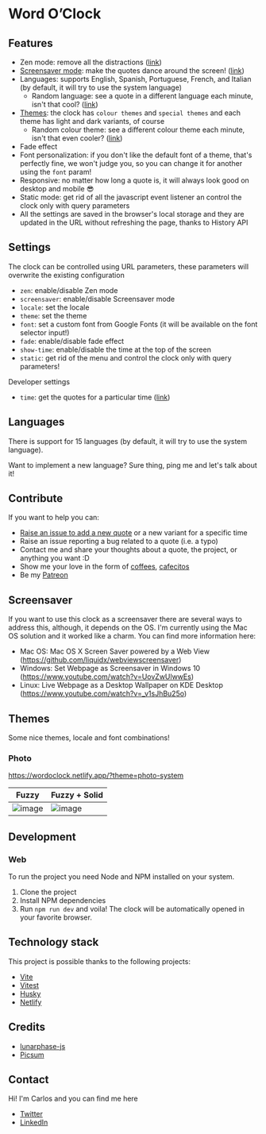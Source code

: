 # Word O’Clock



## Features

- Zen mode: remove all the distractions ([link](https://wordoclock.netlify.app/?zen=true))
- [Screensaver mode](#screensaver): make the quotes dance around the screen! ([link](https://wordoclock.netlify.app/?screensaver=true))
- Languages: supports English, Spanish, Portuguese, French, and Italian (by default, it will try to use the system language)
  - Random language: see a quote in a different language each minute, isn't that cool? ([link]([https://wordoclock.netlify.app/?locale=random](https://wordoclock.netlify.app/?random-locale=true)))
- [Themes](#themes): the clock has `colour themes` and `special themes` and each theme has light and dark variants, of course
  - Random colour theme: see a different colour theme each minute, isn't that even cooler? ([link](https://wordoclock.netlify.app/?theme=color-system))
- Fade effect
- Font personalization: if you don't like the default font of a theme, that's perfectly fine, we won't judge you, so you can change it for another using the `font` param!
- Responsive: no matter how long a quote is, it will always look good on desktop and mobile 😎
- Static mode: get rid of all the javascript event listener an control the clock only with query parameters
- All the settings are saved in the browser's local storage and they are updated in the URL without refreshing the page, thanks to History API

## Settings

The clock can be controlled using URL parameters, these parameters will overwrite the existing configuration

- `zen`: enable/disable Zen mode
- `screensaver`: enable/disable Screensaver mode
- `locale`: set the locale
- `theme`: set the theme
- `font`: set a custom font from Google Fonts (it will be available on the font selector input!)
- `fade`: enable/disable fade effect
- `show-time`: enable/disable the time at the top of the screen
- `static`: get rid of the menu and control the clock only with query parameters!

Developer settings

- `time`: get the quotes for a particular time ([link](https://wordoclock.netlify.app/?time=12:30))

## Languages

There is support for 15 languages (by default, it will try to use the system language).

Want to implement a new language? Sure thing, ping me and let's talk about it!

## Contribute

If you want to help you can:

- [Raise an issue to add a new quote](https://github.com/cdmoro/wordoclock/issues/new?template=add-quote.yml&labels=add-quote&title=%5B23%3A28%5D%5Ben%5D+Add+quote) or a new variant for a specific time
- Raise an issue reporting a bug related to a quote (i.e. a typo)
- Contact me and share your thoughts about a quote, the project, or anything you want :D
- Show me your love in the form of [coffees](https://buymeacoffee.com/cdmoro), [cafecitos](http://cafecito.app/cdmoro)
- Be my [Patreon](https://patreon.com/cdmoro)

## Screensaver

If you want to use this clock as a screensaver there are several ways to address this, although, it depends on the OS. I'm currently using the Mac OS solution and it worked like a charm. You can find more information here:

- Mac OS: Mac OS X Screen Saver powered by a Web View (https://github.com/liquidx/webviewscreensaver)
- Windows: Set Webpage as Screensaver in Windows 10 (https://www.youtube.com/watch?v=UovZwUlwwEs)
- Linux: Live Webpage as a Desktop Wallpaper on KDE Desktop (https://www.youtube.com/watch?v=_v1sJhBu25o)

## Themes

Some nice themes, locale and font combinations!

### Photo

https://wordoclock.netlify.app/?theme=photo-system

|Fuzzy| Fuzzy + Solid |
|---|---|
|![image](https://github.com/user-attachments/assets/05c47c65-a885-4222-9cf4-22f521b8c524)|![image](https://github.com/user-attachments/assets/b3ef48fd-8e45-4932-a682-0239a93b15e3)|

## Development

### Web

To run the project you need Node and NPM installed on your system.
  1. Clone the project
  1. Install NPM dependencies
  1. Run `npm run dev` and voila! The clock will be automatically opened in your favorite browser.

## Technology stack

This project is possible thanks to the following projects:

- [Vite](https://vite.dev/)
- [Vitest](https://vitest.dev/)
- [Husky](https://typicode.github.io/husky/)
- [Netlify](https://www.netlify.com/)

## Credits

- [lunarphase-js](https://github.com/jasonsturges/lunarphase-js)
- [Picsum](https://picsum.photos/)

## Contact

Hi! I'm Carlos and you can find me here

- [Twitter](https://twitter.com/CarlosBonadeo)
- [LinkedIn](https://twitter.com/CarlosBonadeo)

